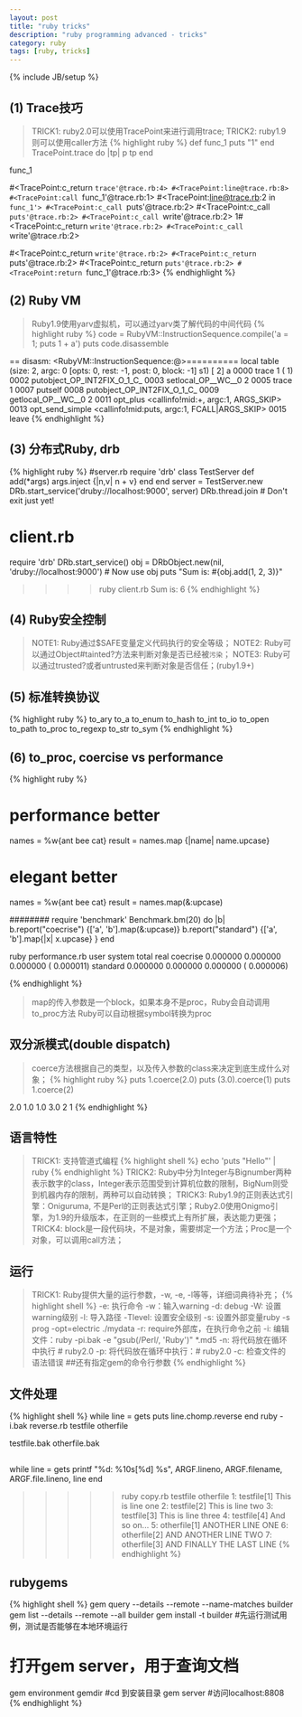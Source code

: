```yaml
---
layout: post
title: "ruby tricks"
description: "ruby programming advanced - tricks"
category: ruby
tags: [ruby, tricks]
---
```

{% include JB/setup %}


## (1) Trace技巧
>TRICK1: ruby2.0可以使用TracePoint来进行调用trace;
>TRICK2: ruby1.9则可以使用caller方法
{% highlight ruby %}
def func_1
  puts "1"
end
TracePoint.trace do |tp|
  p tp
end

func_1
>>>>
#<TracePoint:c_return `trace'@trace.rb:4>
#<TracePoint:line@trace.rb:8>
#<TracePoint:call `func_1'@trace.rb:1>
#<TracePoint:line@trace.rb:2 in `func_1'>
#<TracePoint:c_call `puts'@trace.rb:2>
#<TracePoint:c_call `puts'@trace.rb:2>
#<TracePoint:c_call `write'@trace.rb:2>
1#<TracePoint:c_return `write'@trace.rb:2>
#<TracePoint:c_call `write'@trace.rb:2>

#<TracePoint:c_return `write'@trace.rb:2>
#<TracePoint:c_return `puts'@trace.rb:2>
#<TracePoint:c_return `puts'@trace.rb:2>
#<TracePoint:return `func_1'@trace.rb:3>
{% endhighlight %}

## (2) Ruby VM
> Ruby1.9使用yarv虚拟机，可以通过yarv类了解代码的中间代码
{% highlight ruby %}
code = RubyVM::InstructionSequence.compile('a = 1; puts 1 + a')
puts code.disassemble
>>>>
== disasm: <RubyVM::InstructionSequence:<compiled>@<compiled>>==========
local table (size: 2, argc: 0 [opts: 0, rest: -1, post: 0, block: -1] s1)
[ 2] a
0000 trace            1                                               (   1)
0002 putobject_OP_INT2FIX_O_1_C_
0003 setlocal_OP__WC__0 2
0005 trace            1
0007 putself
0008 putobject_OP_INT2FIX_O_1_C_
0009 getlocal_OP__WC__0 2
0011 opt_plus         <callinfo!mid:+, argc:1, ARGS_SKIP>
0013 opt_send_simple  <callinfo!mid:puts, argc:1, FCALL|ARGS_SKIP>
0015 leave
{% endhighlight %}

## (3) 分布式Ruby, drb
{% highlight ruby %}
#server.rb
require 'drb'
class TestServer
  def add(*args)
    args.inject {|n,v| n + v}
  end
end
server = TestServer.new
DRb.start_service('druby://localhost:9000', server)
DRb.thread.join # Don't exit just yet!

# client.rb
require 'drb'
DRb.start_service()
obj = DRbObject.new(nil, 'druby://localhost:9000') # Now use obj
puts "Sum is: #{obj.add(1, 2, 3)}"

>>>> ruby client.rb
Sum is: 6
{% endhighlight %}

## (4) Ruby安全控制
> NOTE1: Ruby通过$SAFE变量定义代码执行的安全等级；
> NOTE2: Ruby可以通过Object#tainted?方法来判断对象是否已经被`污染`；
> NOTE3: Ruby可以通过trusted?或者untrusted来判断对象是否信任；(ruby1.9+)

## (5) 标准转换协议
{% highlight ruby %}
to_ary
to_a
to_enum
to_hash
to_int
to_io
to_open
to_path
to_proc
to_regexp
to_str
to_sym
{% endhighlight %}

## (6) to_proc, coercise vs performance
{% highlight ruby %}
# performance better
names = %w{ant bee cat}
result = names.map {|name| name.upcase}

# elegant better
names = %w{ant bee cat}
result = names.map(&:upcase)

########
require 'benchmark'
Benchmark.bm(20) do |b|
  b.report("coecrise") {['a', 'b'].map(&:upcase)}
  b.report("standard") {['a', 'b'].map{|x| x.upcase} }
end
>>>>>>>
ruby performance.rb
                           user     system      total        real
coecrise               0.000000   0.000000   0.000000 (  0.000011)
standard               0.000000   0.000000   0.000000 (  0.000006)

{% endhighlight %}

> map的传入参数是一个block，如果本身不是proc，Ruby会自动调用to_proc方法
> Ruby可以自动根据symbol转换为proc

## 双分派模式(double dispatch)
> coerce方法根据自己的类型，以及传入参数的class来决定到底生成什么对象；
{% highlight ruby %}
puts 1.coerce(2.0)
puts (3.0).coerce(1)
puts 1.coerce(2)
>>>>>
2.0
1.0
1.0
3.0
2
1
{% endhighlight %}
## 语言特性
> TRICK1: 支持管道式编程
{% highlight shell %}
echo 'puts "Hello"' | ruby
{% endhighlight %}
> TRICK2: Ruby中分为Integer与Bignumber两种表示数字的class，Integer表示范围受到计算机位数的限制，BigNum则受到机器内存的限制，两种可以自动转换；
> TRICK3: Ruby1.9的正则表达式引擎：Oniguruma, 不是Perl的正则表达式引擎；Ruby2.0使用Onigmo引擎，为1.9的升级版本，在正则的一些模式上有所扩展，表达能力更强；
> TRICK4: block是一段代码块，不是对象，需要绑定一个方法；Proc是一个对象，可以调用call方法；

## 运行
> TRICK1: Ruby提供大量的运行参数，-w, -e, -l等等，详细词典待补充；
{% highlight shell %}
-e: 执行命令
-w：输入warning
-d: debug
-W: 设置warning级别
-l: 导入路径
-Tlevel: 设置安全级别
-s: 设置外部变量ruby -s prog -opt=electric ./mydata
-r: require外部库，在执行命令之前
-i: 编辑文件：ruby -pi.bak -e "gsub(/Perl/, 'Ruby')" *.md5
-n: 将代码放在循环中执行 # ruby2.0
-p: 将代码放在循环中执行：# ruby2.0
-c: 检查文件的语法错误
##还有指定gem的命令行参数
{% endhighlight %}

## 文件处理
{% highlight shell %}
while line = gets
  puts line.chomp.reverse
end
ruby -i.bak reverse.rb testfile otherfile
>>>>>
testfile.bak
otherfile.bak

##
while line = gets
  printf "%d: %10s[%d] %s", ARGF.lineno, ARGF.filename, ARGF.file.lineno, line
end
>>>>>ruby copy.rb testfile otherfile
1:   testfile[1] This is line one
2:   testfile[2] This is line two
3:   testfile[3] This is line three
4:   testfile[4] And so on...
5:  otherfile[1] ANOTHER LINE ONE
6:  otherfile[2] AND ANOTHER LINE TWO
7:  otherfile[3] AND FINALLY THE LAST LINE
{% endhighlight %}

## rubygems
{% highlight shell %}
gem query --details --remote --name-matches builder
gem list --details --remote --all builder
gem install -t builder #先运行测试用例，测试是否能够在本地环境运行
# 打开gem server，用于查询文档
gem environment gemdir
#cd 到安装目录
gem server
#访问localhost:8808
{% endhighlight %}















